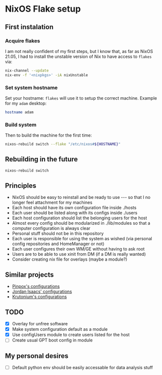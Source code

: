 # NixOS Flake setup

## First instalation

### Acquire flakes

I am not really confident of my first steps, but I know that, as far as NixOS 21.05, I had to install the unstable version of Nix to have access to `flakes` via:

```sh
nix-channel --update
nix-env -f '<nixpkgs>' -iA nixUnstable
```

### Set system hostname

Set your hostname: `flakes` will use it to setup the correct machine. Example for my `adam` desktop:

```sh
hostname adam
```

### Build system

Then to build the machine for the first time:

```sh
nixos-rebuild switch --flake "/etc/nixos#${HOSTNAME}"
```

## Rebuilding in the future

```sh
nixos-rebuild switch
```

## Principles

- NixOS should be easy to reinstall and be ready to use --- so that I no longer feel attachment for my machines
- Each host should have its own configuration file inside ./hosts
- Each user should be listed along with its configs inside ./users
- Each host configuration should list the belonging users for the host
- Almost every config should be modularized in ./lib/modules so that a computer configuration is always clear
- Personal stuff should not be in this repository
- Each user is responsible for using the system as wished (via personal config repositories and HomeManager or not)
- Each user configures their own WM/GE without having to ask root
- Users are to be able to use xinit from DM (if a DM is really wanted)
- Consider creating nix file for overlays (maybe a module?)

## Similar projects

- [Pinpox's configurations](https://github.com/pinpox/nixos)
- [Jordan Isaacs' configurations](https://github.com/jordanisaacs/dotfiles)
- [Krutonium's configurations](https://github.com/Krutonium/My_Unified_NixOS_Config)

## TODO

- [X] Overlay for unfree software
- [X] Make system configuration default as a module
- [X] Use configUsers module to create users listed for the host
- [ ] Create usual GPT boot config in module

## My personal desires
- [ ] Default python env should be easily accessable for data analysis stuff

